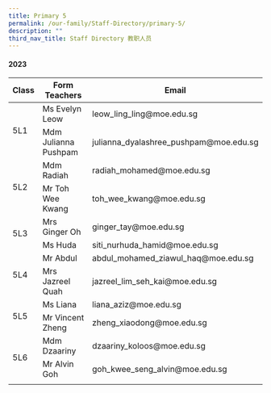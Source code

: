 ```yaml
---
title: Primary 5
permalink: /our-family/Staff-Directory/primary-5/
description: ""
third_nav_title: Staff Directory 教职人员
---
```

#### 2023

<table>
<thead>
  <tr>
    <th>Class</th>
    <th>Form Teachers</th>
    <th>Email</th>
  </tr>
</thead>
<tbody>
  <tr>
    <td rowspan="2">5L1</td>
    <td>Ms Evelyn Leow</td>
    <td>leow_ling_ling@moe.edu.sg </td>
  </tr>
  <tr>
    <td>Mdm Julianna Pushpam </td>
    <td>julianna_dyalashree_pushpam@moe.edu.sg</td>
  </tr>
  <tr>
    <td rowspan="2">5L2</td>
    <td>Mdm Radiah</td>
    <td>radiah_mohamed@moe.edu.sg</td>
  </tr>
  <tr>
    <td>Mr Toh Wee Kwang</td>
    <td>toh_wee_kwang@moe.edu.sg</td>
  </tr>
  <tr>
    <td rowspan="2">5L3</td>
    <td>Mrs Ginger Oh </td>
    <td>ginger_tay@moe.edu.sg </td>
  </tr>
  <tr>
    <td>Ms Huda</td>
    <td>siti_nurhuda_hamid@moe.edu.sg</td>
  </tr>
  <tr>
    <td rowspan="2">5L4</td>
    <td>Mr Abdul</td>
    <td>abdul_mohamed_ziawul_haq@moe.edu.sg </td>
  </tr>
  <tr>
    <td> Mrs Jazreel Quah </td>
    <td>jazreel_lim_seh_kai@moe.edu.sg</td>
  </tr>
  <tr>
    <td rowspan="2">5L5</td>
    <td>Ms Liana</td>
    <td>liana_aziz@moe.edu.sg </td>
  </tr>
  <tr>
    <td>Mr Vincent Zheng  </td>
    <td> zheng_xiaodong@moe.edu.sg</td>
  </tr>
  <tr>
    <td rowspan="2">5L6</td>
    <td>Mdm Dzaariny </td>
    <td>dzaariny_koloos@moe.edu.sg </td>
  </tr>
  <tr>
    <td> Mr Alvin Goh </td>
    <td> goh_kwee_seng_alvin@moe.edu.sg</td>
		</tr>
    <tr><td rowspan="2"></td>   
  </tr>
  
</tbody>
</table>